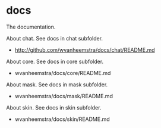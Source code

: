 docs
====

The documentation.

About chat.
See docs in chat subfolder.
* http://github.com/wvanheemstra/docs/chat/README.md

About core.
See docs in core subfolder.
* wvanheemstra/docs/core/README.md

About mask.
See docs in mask subfolder.
* wvanheemstra/docs/mask/README.md

About skin.
See docs in skin subfolder.
* wvanheemstra/docs/skin/README.md